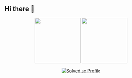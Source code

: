## Hi there 👋

<div align="center">

<span>
  <img src = "https://github-readme-stats.vercel.app/api?username=sounmu&count_private=true&show_icons=true&theme=discord_old_blurple"height= 150px/>
  <img src = "https://github-readme-stats.vercel.app/api/top-langs/?username=sounmu&layout=compact&exclude_repo=ku_cose215_Backup,ku_cose215,ku_cose101,ku_cose221_Backup,24-2-channeltalk-hackathon&theme=discord_old_blurple" height= 150px/> 
</span>

[![Solved.ac Profile](http://mazassumnida.wtf/api/generate_badge?boj=sounmu)](https://solved.ac/sounmu)

</div>

<!--
**sounmu/sounmu** is a ✨ _special_ ✨ repository because its `README.md` (this file) appears on your GitHub profile.

Here are some ideas to get you started:

- 🔭 I’m currently working on ...
- 🌱 I’m currently learning ...
- 👯 I’m looking to collaborate on ...
- 🤔 I’m looking for help with ...
- 💬 Ask me about ...
- 📫 How to reach me: ...
- 😄 Pronouns: ...
- ⚡ Fun fact: ...
-->
